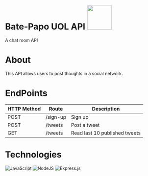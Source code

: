 # Bate-Papo UOL API <img src="https://conteudo.imguol.com.br/c/home/layout/vueland/icons/brand/uol-logo-full.svg?v5" width=80px>
A chat room API

# About
This API allows users to post thoughts in a social network.

# EndPoints

|  HTTP Method | Route  | Description  |
|---|---|---|
| POST  | /sign-up  | Sign up  |
| POST  | /tweets | Post a tweet  |
| GET  | /tweets  | Read last 10 published tweets  |

# Technologies
  ![JavaScript](https://img.shields.io/badge/javascript-%23323330.svg?style=for-the-badge&logo=javascript&logoColor=%23F7DF1E)
	![NodeJS](https://img.shields.io/badge/node.js-6DA55F?style=for-the-badge&logo=node.js&logoColor=white)
 	![Express.js](https://img.shields.io/badge/express.js-%23404d59.svg?style=for-the-badge&logo=express&logoColor=%2361DAFB)

